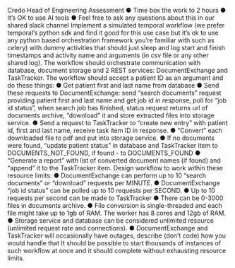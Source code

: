 Credo Head of Engineering Assessment
● Time box the work to 2 hours
● It’s OK to use AI tools
● Feel free to ask any questions about this in our shared slack channel
Implement a simulated temporal workflow (we prefer temporal’s python sdk and find it good for
this use case but it’s ok to use any python based orchestration framework you’re familiar with
such as celery) with dummy activities that should just sleep and log start and finish timestamps
and activity name and arguments (in csv file or any other shared log). The workflow should
orchestrate communication with database, document storage and 2 REST services:
DocumentExchange and TaskTracker.
The workflow should accept a patient ID as an argument and do these things:
● Get patient first and last name from database
● Send these requests to DocumentExchange: send “search documents” request
providing patient first and last name and get job id in response, poll for “job id status”,
when search job has finished, status request returns url of documents archive,
“download” it and store extracted files into storage service.
● Send a request to TaskTracker to “create new entry” with patient id, first and last name,
receive task item ID in response.
● “Convert” each downloaded file to pdf and put into storage service.
● If no documents were found, “update patient status” in database and TaskTracker item to
DOCUMENTS_NOT_FOUND, if found - to DOCUMENTS_FOUND
● “Generate a report” with list of converted document names (if found) and “append” it
to the TaskTracker item.
Design workflow to work within these resource limits:
● DocumentExchange can perform up to 10 “search documents” or “download” requests
per MINUTE.
● DocumentExchange “job id status” can be polled up to 10 requests per SECOND.
● Up to 10 requests per second can be made to TaskTracker
● There can be 0-3000 files in documents archive.
● File conversion is single-threaded and each file might take up to 1gb of RAM. The
worker has 8 cores and 12gb of RAM.
● Storage service and database can be considered unlimited resource (unlimited request
rate and connections).
● DocumentExchange and TaskTracker will occasionally have outages, describe (don’t
code) how you would handle that
It should be possible to start thousands of instances of such workflow at once and it should
complete without exhausting resource limits.